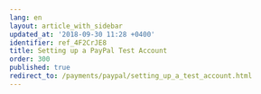 ```yaml
---
lang: en
layout: article_with_sidebar
updated_at: '2018-09-30 11:28 +0400'
identifier: ref_4F2CrJE8
title: Setting up a PayPal Test Account
order: 300
published: true
redirect_to: /payments/paypal/setting_up_a_test_account.html
---
```

